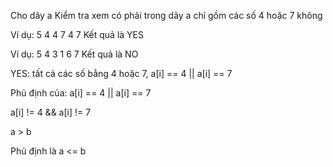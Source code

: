 Cho dãy a
Kiểm tra xem có phải trong dãy a chỉ gồm các số 4 hoặc 7 không


Ví dụ:
5
4 4 7 4 7
Kết quả là YES

Ví dụ:
5
4 3 1 6 7
Kết quả là NO

YES: tất cả các số bằng 4 hoặc 7, a[i] == 4 || a[i] == 7

Phủ định của: a[i] == 4 || a[i] == 7

a[i] != 4 && a[i] != 7

a > b

Phủ định là a <= b

